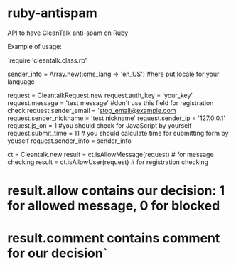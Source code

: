 # ruby-antispam
API to have CleanTalk anti-spam on Ruby

Example of usage:

`require 'cleantalk.class.rb'

sender_info = Array.new(:cms_lang => 'en_US') #here put locale for your language

request = CleantalkRequest.new
request.auth_key = 'your_key'
request.message = 'test message' #don't use this field for registration check
request.sender_email = 'stop_email@example.com
request.sender_nickname = 'test nickname'
request.sender_ip = '127.0.0.1'
request.js_on = 1 #you should check for JavaScript by yourself
request.submit_time = 11 # you should calculate time for submitting form by youself
request.sender_info = sender_info

ct = Cleantalk.new
result = ct.isAllowMessage(request) # for message checking
result = ct.isAllowUser(request) # for registration checking

# result.allow contains our decision: 1 for allowed message, 0 for blocked
# result.comment contains comment for our decision`



